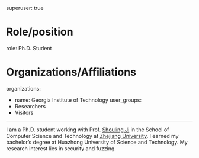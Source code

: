 superuser: true

# Role/position
role: Ph.D. Student

# Organizations/Affiliations
organizations:
- name: Georgia Institute of Technology
user_groups:
- Researchers
- Visitors
---

I am a Ph.D. student working with  Prof. [Shouling Ji](http://nesa.zju.edu.cn/webpage/crew/jsl.html) in the School of Computer Science and Technology at [Zhejiang University](https://www.zju.edu.cn/english/). I earned my bachelor’s degree at Huazhong University of Science and Technology. My research interest lies in security and fuzzing. 
